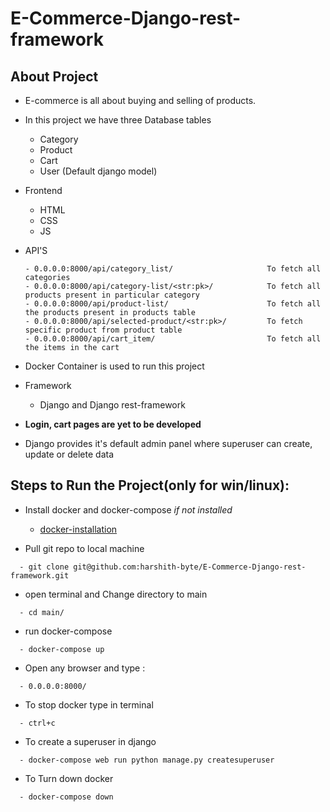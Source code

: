 # E-Commerce-Django-rest-framework

## About Project
- E-commerce is all about buying and selling of products.

- In this project we have three Database tables 
  - Category
  - Product
  - Cart
  - User (Default django model)
  
- Frontend
  - HTML
  - CSS
  - JS 

- API'S 
  ```
  - 0.0.0.0:8000/api/category_list/                     To fetch all categories
  - 0.0.0.0:8000/api/category-list/<str:pk>/            To fetch all products present in particular category
  - 0.0.0.0:8000/api/product-list/                      To fetch all the products present in products table
  - 0.0.0.0:8000/api/selected-product/<str:pk>/         To fetch specific product from product table
  - 0.0.0.0:8000/api/cart_item/                         To fetch all the items in the cart 
  ```
  
- Docker Container is used to run this project

- Framework
  - Django and Django rest-framework 

- **Login, cart pages are yet to be developed**

- Django provides it's default admin panel where superuser can create, update or delete data

## Steps to Run the Project(only for win/linux):

- Install docker and docker-compose *if not installed*
  - [docker-installation](https://docs.docker.com/compose/install/)

- Pull git repo to local machine 
```
  - git clone git@github.com:harshith-byte/E-Commerce-Django-rest-framework.git
```

- open terminal and Change directory to main
```
  - cd main/
```

- run docker-compose 
```
  - docker-compose up
```

- Open any browser and type :
```
  - 0.0.0.0:8000/
```

- To stop docker type in terminal
```
  - ctrl+c
```

- To create a superuser in django
```
  - docker-compose web run python manage.py createsuperuser
```

- To Turn down docker
```
  - docker-compose down
```
